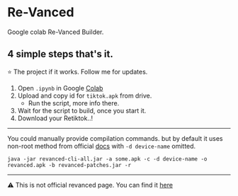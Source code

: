 # Re-Vanced

Google colab Re-Vanced Builder.<br>
## 4 simple steps that's it.
⭐ The project if it works. 
   Follow me for updates.

1. Open `.ipynb` in Google [Colab](https://colab.research.google.com/github/kazimmt/Colab-ReVanced-Builder/blob/tiktok/Re-Vanced.ipynb)
2. Upload and copy id for `tiktok.apk` from drive.
    * Run the script, more info there.
3. Wait for the script to build, once you start it. 
4. Download your Retiktok..!

<hr>

You could manually provide compilation commands.
 but by default it uses non-root method from official [docs](https://github.com/revanced/revanced-documentation/wiki/Using-the-ReVanced-CLI-and-installing-ReVanced)
with `-d device-name` omitted.
``` # Non-Root
java -jar revanced-cli-all.jar -a some.apk -c -d device-name -o revanced.apk -b revanced-patches.jar -r
```

<hr>

⚠️ This is not official revanced page. 
You can find it [here](https://github.com/revanced/)
